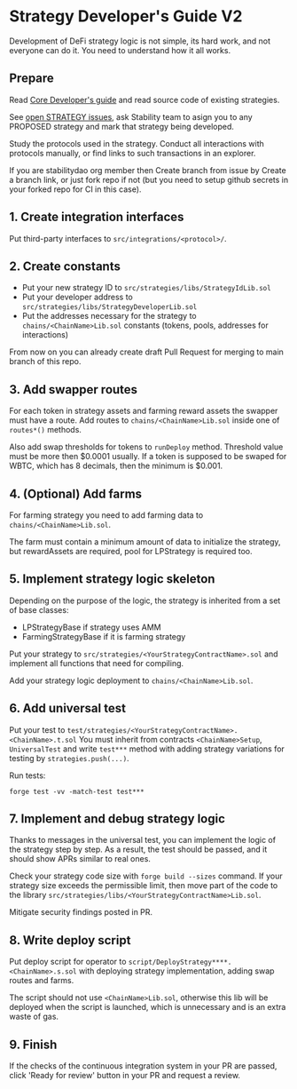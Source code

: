 # Strategy Developer's Guide V2

Development of DeFi strategy logic is not simple, its hard work, and not everyone can do it. You need to understand how it all works.

## Prepare

Read [Core Developer's guide](../core/README.md) and read source code of existing strategies.

See [open STRATEGY issues](https://github.com/stabilitydao/stability-platform-contracts/issues?q=is%3Aopen+is%3Aissue+label%3ASTRATEGY), ask Stability team to asign you to any PROPOSED strategy and mark that strategy being developed.

Study the protocols used in the strategy. Conduct all interactions with protocols manually, or find links to such transactions in an explorer.

If you are stabilitydao org member then Create branch from issue by Create a branch link, or just fork repo if not (but you need to setup github secrets in your forked repo for CI in this case).

## 1. Create integration interfaces

Put third-party interfaces to `src/integrations/<protocol>/`.

## 2. Create constants

* Put your new strategy ID to `src/strategies/libs/StrategyIdLib.sol`
* Put your developer address to `src/strategies/libs/StrategyDeveloperLib.sol`
* Put the addresses necessary for the strategy to `chains/<ChainName>Lib.sol` constants (tokens, pools, addresses for interactions)

From now on you can already create draft Pull Request for merging to main branch of this repo.

## 3. Add swapper routes

For each token in strategy assets and farming reward assets the swapper must have a route.
Add routes to `chains/<ChainName>Lib.sol` inside one of `routes*()` methods.

Also add swap thresholds for tokens to `runDeploy` method. Threshold value must be more then $0.0001 usually. If a token is supposed to be swaped for WBTC, which has 8 decimals, then the minimum is $0.001.

## 4. (Optional) Add farms

For farming strategy you need to add farming data to `chains/<ChainName>Lib.sol`.

The farm must contain a minimum amount of data to initialize the strategy, but rewardAssets are required, pool for LPStrategy is required too.

## 5. Implement strategy logic skeleton

Depending on the purpose of the logic, the strategy is inherited from a set of base classes:

* LPStrategyBase if strategy uses AMM
* FarmingStrategyBase if it is farming strategy

Put your strategy to `src/strategies/<YourStrategyContractName>.sol` and implement all functions that need for compiling.

Add your strategy logic deployment to `chains/<ChainName>Lib.sol`.

## 6. Add universal test

Put your test to `test/strategies/<YourStrategyContractName>.<ChainName>.t.sol`
You must inherit from contracts `<ChainName>Setup`, `UniversalTest` and write `test***` method with adding strategy variations for testing by `strategies.push(...)`.

Run tests:

```shell
forge test -vv -match-test test***
```

## 7. Implement and debug strategy logic

Thanks to messages in the universal test, you can implement the logic of the strategy step by step. As a result, the test should be passed, and it should show APRs similar to real ones.

Check your strategy code size with `forge build --sizes` command. If your strategy size exceeds the permissible limit, then move part of the code to the library `src/strategies/libs/<YourStrategyContractName>Lib.sol`.

Mitigate security findings posted in PR.

## 8. Write deploy script

Put deploy script for operator to `script/DeployStrategy****.<ChainName>.s.sol` with deploying strategy implementation, adding swap routes and farms.

The script should not use `<ChainName>Lib.sol`, otherwise this lib will be deployed when the script is launched, which is unnecessary and is an extra waste of gas.

## 9. Finish

If the checks of the continuous integration system in your PR are passed, click 'Ready for review' button in your PR and request a review.
